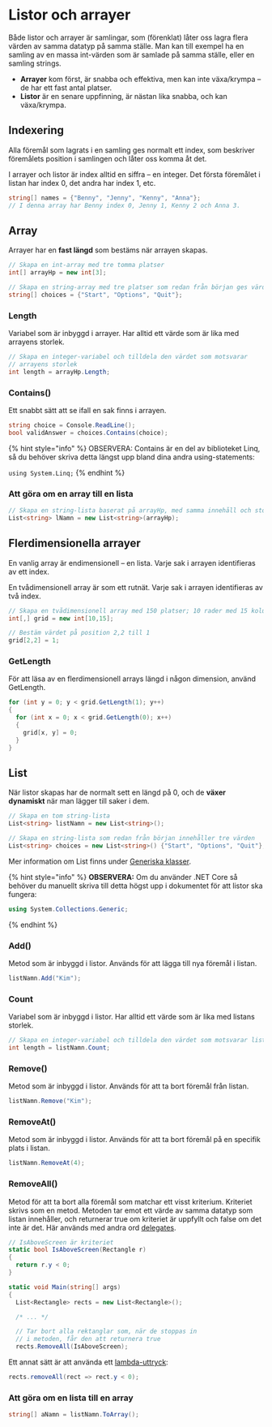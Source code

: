# Listor och arrayer

Både listor och arrayer är samlingar, som \(förenklat\) låter oss lagra flera värden av samma datatyp på samma ställe. Man kan till exempel ha en samling av en massa int-värden som är samlade på samma ställe, eller en samling strings.

* **Arrayer** kom först, är snabba och effektiva, men kan inte växa/krympa – de har ett fast antal platser.
* **Listor** är en senare uppfinning, är nästan lika snabba, och kan växa/krympa.

## Indexering

Alla föremål som lagrats i en samling ges normalt ett index, som beskriver föremålets position i samlingen och låter oss komma åt det.

I arrayer och listor är index alltid en siffra – en integer. Det första föremålet i listan har index 0, det andra har index 1, etc.

```csharp
string[] names = {"Benny", "Jenny", "Kenny", "Anna"};
// I denna array har Benny index 0, Jenny 1, Kenny 2 och Anna 3.
```

## Array

Arrayer har en **fast längd** som bestäms när arrayen skapas.

```csharp
// Skapa en int-array med tre tomma platser
int[] arrayHp = new int[3];

// Skapa en string-array med tre platser som redan från början ges värden
string[] choices = {"Start", "Options", "Quit"};
```

### Length

Variabel som är inbyggd i arrayer. Har alltid ett värde som är lika med arrayens storlek.

```csharp
// Skapa en integer-variabel och tilldela den värdet som motsvarar 
// arrayens storlek
int length = arrayHp.Length;
```

### Contains\(\)

Ett snabbt sätt att se ifall en sak finns i arrayen.

```csharp
string choice = Console.ReadLine();
bool validAnswer = choices.Contains(choice);
```

{% hint style="info" %}
OBSERVERA: Contains är en del av biblioteket Linq, så du behöver skriva detta längst upp bland dina andra using-statements:

`using System.Linq;`
{% endhint %}

### Att göra om en array till en lista

```csharp
// Skapa en string-lista baserat på arrayHp, med samma innehåll och storlek
List<string> lNamn = new List<string>(arrayHp);
```

## Flerdimensionella arrayer

En vanlig array är endimensionell – en lista. Varje sak i arrayen identifieras av ett index.

En tvådimensionell array är som ett rutnät. Varje sak i arrayen identifieras av två index.

```csharp
// Skapa en tvådimensionell array med 150 platser; 10 rader med 15 kolumner
int[,] grid = new int[10,15];

// Bestäm värdet på position 2,2 till 1
grid[2,2] = 1;
```

### GetLength

För att läsa av en flerdimensionell arrays längd i någon dimension, använd GetLength.

```csharp
for (int y = 0; y < grid.GetLength(1); y++)
{
  for (int x = 0; x < grid.GetLength(0); x++)
  {
    grid[x, y] = 0;
  }
}
```

## List

När listor skapas har de normalt sett en längd på 0, och de **växer dynamiskt** när man lägger till saker i dem.

```csharp
// Skapa en tom string-lista
List<string> listNamn = new List<string>();

// Skapa en string-lista som redan från början innehåller tre värden
List<string> choices = new List<string>() {"Start", "Options", "Quit"};
```

Mer information om List finns under [Generiska klasser](../klasser-och-objektorientering/generiska-klasser.md).

{% hint style="info" %}
**OBSERVERA:** Om du använder .NET Core så behöver du manuellt skriva till detta högst upp i dokumentet för att listor ska fungera:

```csharp
using System.Collections.Generic;
```
{% endhint %}

### Add\(\)

Metod som är inbyggd i listor. Används för att lägga till nya föremål i listan.

```csharp
listNamn.Add("Kim");
```

### Count

Variabel som är inbyggd i listor. Har alltid ett värde som är lika med listans storlek.

```csharp
// Skapa en integer-variabel och tilldela den värdet som motsvarar listans storlek
int length = listNamn.Count;
```

### Remove\(\)

Metod som är inbyggd i listor. Används för att ta bort föremål från listan.

```csharp
listNamn.Remove("Kim");
```

### RemoveAt\(\)

Metod som är inbyggd i listor. Används för att ta bort föremål på en specifik plats i listan.

```csharp
listNamn.RemoveAt(4);
```

### RemoveAll\(\)

Metod för att ta bort alla föremål som matchar ett visst kriterium. Kriteriet skrivs som en metod. Metoden tar emot ett värde av samma datatyp som listan innehåller, och returnerar true om kriteriet är uppfyllt och false om det inte är det. Här används med andra ord [delegates](delegates.md).

```csharp
// IsAboveScreen är kriteriet
static bool IsAboveScreen(Rectangle r)
{
  return r.y < 0;
}

static void Main(string[] args)
{
  List<Rectangle> rects = new List<Rectangle>();

  /* ... */

  // Tar bort alla rektanglar som, när de stoppas in 
  // i metoden, får den att returnera true
  rects.RemoveAll(IsAboveScreen);
```

Ett annat sätt är att använda ett [lambda-uttryck](delegates.md#lambdas):

```csharp
rects.removeAll(rect => rect.y < 0);
```

### Att göra om en lista till en array

```csharp
string[] aNamn = listNamn.ToArray();
```

